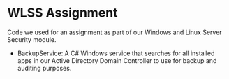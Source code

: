 # WLSS Assignment
Code we used for an assignment as part of our Windows and Linux Server Security module.
- BackupService: A C# Windows service that searches for all installed apps in our Active Directory Domain Controller to use for backup and auditing purposes.
